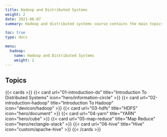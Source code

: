 ```yaml
---
title: Hadoop and Distributed Systems
weight: 2
date: 2021-06-07
summary: Hadoop and distributed systems course contains the main topics that anyone working with Hadoop and distributed system needs to know them, such as Distributed systems design, Hadoop, HDFS, YARN, and Map-Reduce.

toc: true
type: docs

menu:
  hadoop:
    name: Hadoop and Distributed Systems
    weight: 2
---
```


## Topics

{{< cards >}}
  {{< card url="01-introduction-ds" title="Introduction To Distributed Systems" icon="hero/information-circle" >}}
  {{< card url="02-introduction-hadoop" title="Introduction To Hadoop" icon="devicon/hadoop" >}}
  {{< card url="03-hdfs" title="HDFS" icon="hero/document" >}}
  {{< card url="04-yarn" title="YARN" icon="hero/cube" >}}
  {{< card url="05-map-reduce" title="Map Reduce" icon="hero/rectangle-stack" >}}
  {{< card url="06-hive" title="Hive" icon="custom/apache-hive" >}}
{{< /cards >}}
